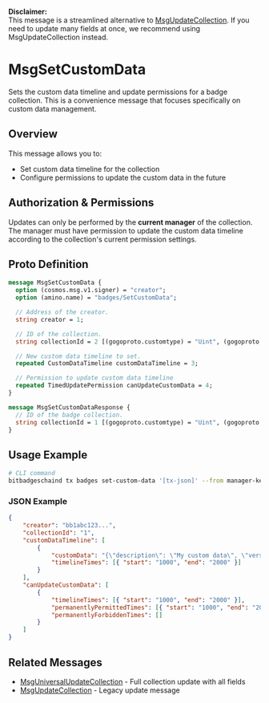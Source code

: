 **Disclaimer:**  
This message is a streamlined alternative to [MsgUpdateCollection](./msg-update-collection.md). If you need to update many fields at once, we recommend using MsgUpdateCollection instead.

# MsgSetCustomData

Sets the custom data timeline and update permissions for a badge collection. This is a convenience message that focuses specifically on custom data management.

## Overview

This message allows you to:

-   Set custom data timeline for the collection
-   Configure permissions to update the custom data in the future

## Authorization & Permissions

Updates can only be performed by the **current manager** of the collection. The manager must have permission to update the custom data timeline according to the collection's current permission settings.

## Proto Definition

```protobuf
message MsgSetCustomData {
  option (cosmos.msg.v1.signer) = "creator";
  option (amino.name) = "badges/SetCustomData";

  // Address of the creator.
  string creator = 1;

  // ID of the collection.
  string collectionId = 2 [(gogoproto.customtype) = "Uint", (gogoproto.nullable) = false];

  // New custom data timeline to set.
  repeated CustomDataTimeline customDataTimeline = 3;

  // Permission to update custom data timeline
  repeated TimedUpdatePermission canUpdateCustomData = 4;
}

message MsgSetCustomDataResponse {
  // ID of the badge collection.
  string collectionId = 1 [(gogoproto.customtype) = "Uint", (gogoproto.nullable) = false];
}
```

## Usage Example

```bash
# CLI command
bitbadgeschaind tx badges set-custom-data '[tx-json]' --from manager-key
```

### JSON Example

```json
{
    "creator": "bb1abc123...",
    "collectionId": "1",
    "customDataTimeline": [
        {
            "customData": "{\"description\": \"My custom data\", \"version\": \"1.0\"}",
            "timelineTimes": [{ "start": "1000", "end": "2000" }]
        }
    ],
    "canUpdateCustomData": [
        {
            "timelineTimes": [{ "start": "1000", "end": "2000" }],
            "permanentlyPermittedTimes": [{ "start": "1000", "end": "2000" }],
            "permanentlyForbiddenTimes": []
        }
    ]
}
```

## Related Messages

-   [MsgUniversalUpdateCollection](./msg-universal-update-collection.md) - Full collection update with all fields
-   [MsgUpdateCollection](./msg-update-collection.md) - Legacy update message
